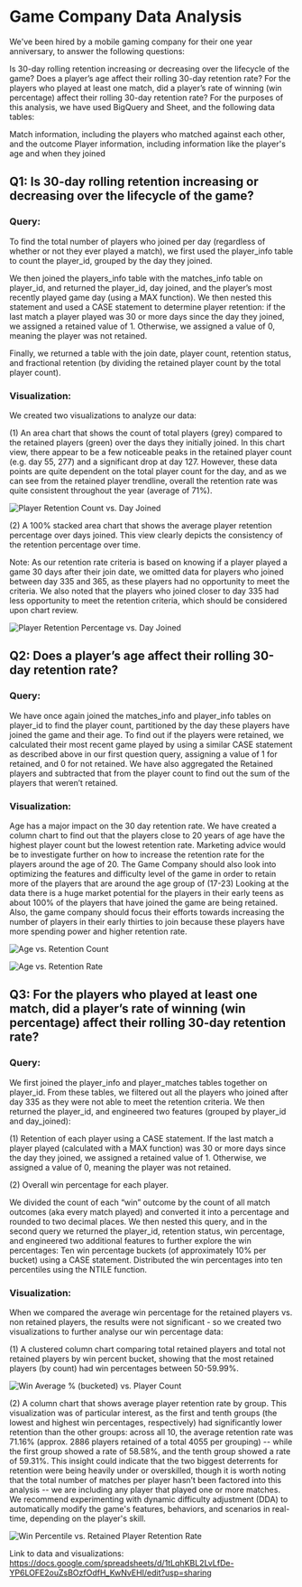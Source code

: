 
# Game Company Data Analysis

We've been hired by a mobile gaming company for their one year anniversary, to answer the following questions:

Is 30-day rolling retention increasing or decreasing over the lifecycle of the game?
Does a player’s age affect their rolling 30-day retention rate?
For the players who played at least one match, did a player’s rate of winning (win percentage) affect their rolling 30-day retention rate?
For the purposes of this analysis, we have used BigQuery and Sheet, and the following data tables:

Match information, including the players who matched against each other, and the outcome
Player information, including information like the player's age and when they joined

## Q1: Is 30-day rolling retention increasing or decreasing over the lifecycle of the game?

### Query:
To find the total number of players who joined per day (regardless of whether or not they ever played a match), we first used the player_info table to count the player_id, grouped by the day they joined.

We then joined the players_info table with the matches_info table on player_id, and returned the player_id, day joined, and the player’s most recently played game day (using a MAX function). We then nested this statement and used a CASE statement to determine player retention: if the last match a player played was 30 or more days since the day they joined, we assigned a retained value of 1. Otherwise, we assigned a value of 0, meaning the player was not retained.

Finally, we returned a table with the join date, player count, retention status, and fractional retention (by dividing the retained player count by the total player count).

### Visualization:
We created two visualizations to analyze our data:

(1) An area chart that shows the count of total players (grey) compared to the retained players (green) over the days they initially joined. In this chart view, there appear to be a few noticeable peaks in the retained player count (e.g. day 55, 277) and a significant drop at day 127. However, these data points are quite dependent on the total player count for the day, and as we can see from the retained player trendline, overall the retention rate was quite consistent throughout the year (average of 71%).

![Player Retention Count vs. Day Joined](Visualizations/Player_Retention_(Count)_vs._Day%20Joined.png)

(2) A 100% stacked area chart that shows the average player retention percentage over days joined. This view clearly depicts the consistency of the retention percentage over time.

Note: As our retention rate criteria is based on knowing if a player played a game 30 days after their join date, we omitted data for players who joined between day 335 and 365, as these players had no opportunity to meet the criteria. We also noted that the players who joined closer to day 335 had less opportunity to meet the retention criteria, which should be considered upon chart review.

![Player Retention Percentage vs. Day Joined](Visualizations/Player_Retention_(Percentage)_vs._Day_Joined.png)

## Q2: Does a player’s age affect their rolling 30-day retention rate?

### Query:
We have once again joined the matches_info and player_info tables on player_id to find the player count, partitioned by the day these players have joined the game and their age. To find out if the players were retained, we calculated their most recent game played by using a similar CASE statement as described above in our first question query, assigning a value of 1 for retained, and 0 for not retained. We have also aggregated the Retained players and subtracted that from the player count to find out the sum of the players that weren’t retained.

### Visualization:
Age has a major impact on the 30 day retention rate. We have created a column chart to find out that the players close to 20 years of age have the highest player count but the lowest retention rate. Marketing advice would be to investigate further on how to increase the retention rate for the players around the age of 20. The Game Company should also look into optimizing the features and difficulty level of the game in order to retain more of the players that are around the age group of (17-23) Looking at the data there is a huge market potential for the players in their early teens as about 100% of the players that have joined the game are being retained. Also, the game company should focus their efforts towards increasing the number of players in their early thirties to join because these players have more spending power and higher retention rate.

![Age vs. Retention Count ](Visualizations/Age_vs._Player%20Retention%20(Count)%20(1).png)

![Age vs. Retention Rate ](Visualizations/Age_vs._Retention_Rate.png)

## Q3: For the players who played at least one match, did a player’s rate of winning (win percentage) affect their rolling 30-day retention rate?

### Query:
We first joined the player_info and player_matches tables together on player_id. From these tables, we filtered out all the players who joined after day 335 as they were not able to meet the retention criteria. We then returned the player_id, and engineered two features (grouped by player_id and day_joined):

(1) Retention of each player using a CASE statement.
If the last match a player played (calculated with a MAX function) was 30 or more days since the day they joined, we assigned a retained value of 1. Otherwise, we assigned a value of 0, meaning the player was not retained.

(2) Overall win percentage for each player.

We divided the count of each “win” outcome by the count of all match outcomes (aka every match played) and converted it into a percentage and rounded to two decimal places.
We then nested this query, and in the second query we returned the player_id, retention status, win percentage, and engineered two additional features to further explore the win percentages:
Ten win percentage buckets (of approximately 10% per bucket) using a CASE statement.
Distributed the win percentages into ten percentiles using the NTILE function.

### Visualization:
When we compared the average win percentage for the retained players vs. non retained players, the results were not significant - so we created two visualizations to further analyse our win percentage data:

(1) A clustered column chart comparing total retained players and total not retained players by win percent bucket, showing that the most retained players (by count) had win percentages between 50-59.99%.

![Win Average % (bucketed) vs. Player Count]("Visualizations/Win_Average%20%_(bucketed)_vs._Player_Count.png")

(2) A column chart that shows average player retention rate by group. This visualization was of particular interest, as the first and tenth groups (the lowest and highest win percentages, respectively) had significantly lower retention than the other groups: across all 10, the average retention rate was 71.16% (approx. 2886 players retained of a total 4055 per grouping) -- while the first group showed a rate of 58.58%, and the tenth group showed a rate of 59.31%. This insight could indicate that the two biggest deterrents for retention were being heavily under or overskilled, though it is worth noting that the total number of matches per player hasn’t been factored into this analysis -- we are including any player that played one or more matches. We recommend experimenting with dynamic difficulty adjustment (DDA) to automatically modify the game's features, behaviors, and scenarios in real-time, depending on the player's skill.

![Win Percentile vs. Retained Player Retention Rate](Visualizations/Win_Percentile%20vs._Retained_Player_Retention_Rate.png)

Link to data and visualizations:
https://docs.google.com/spreadsheets/d/1tLqhKBL2LvLfDe-YP6LOFE2ouZsBOzfOdfH_KwNvEHI/edit?usp=sharing
